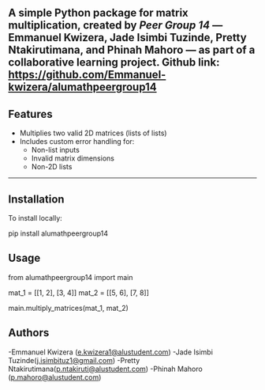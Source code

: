 A simple Python package for matrix multiplication, created by *Peer Group 14* — Emmanuel Kwizera, Jade Isimbi Tuzinde, Pretty Ntakirutimana, and Phinah Mahoro — as part of a collaborative learning project.
Github link: https://github.com/Emmanuel-kwizera/alumathpeergroup14
---

## Features

- Multiplies two valid 2D matrices (lists of lists)
- Includes custom error handling for:
  - Non-list inputs
  - Invalid matrix dimensions
  - Non-2D lists

---

## Installation

To install locally:


pip install alumathpeergroup14
 

## Usage

from alumathpeergroup14 import main 

mat_1 = [[1, 2], [3, 4]]
mat_2 = [[5, 6], [7, 8]]

main.multiply_matrices(mat_1, mat_2)



## Authors


-Emmanuel Kwizera (e.kwizera1@alustudent.com)
-Jade Isimbi Tuzinde(j.isimbituz1@gmail.com)
-Pretty Ntakirutimana(p.ntakiruti@alustudent.com)
-Phinah Mahoro (p.mahoro@alustudent.com)
